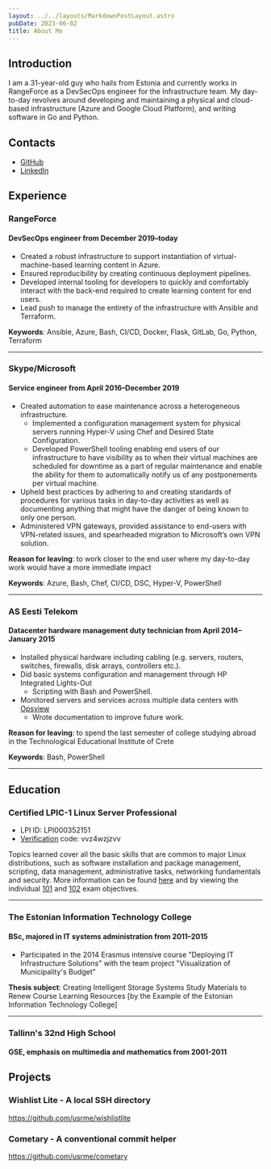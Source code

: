 ```yaml
---
layout: ../../layouts/MarkdownPostLayout.astro
pubDate: 2023-06-02
title: About Me
---
```

## Introduction

I am a 31-year-old guy who hails from Estonia and currently works in RangeForce as a DevSecOps engineer for the Infrastructure team. My day-to-day revolves around developing and maintaining a physical and cloud-based infrastructure (Azure and Google Cloud Platform), and writing software in Go and Python.

## Contacts

* [GitHub](https://github.com/usrme)
* [LinkedIn](https://ee.linkedin.com/pub/%C3%BCllar-seerme/4a/365/ba2)

## Experience

### RangeForce

#### DevSecOps engineer from December 2019–today

* Created a robust infrastructure to support instantiation of virtual-machine-based learning content in Azure.
* Ensured reproducibility by creating continuous deployment pipelines.
* Developed internal tooling for developers to quickly and comfortably interact with the back-end required to create learning content for end users.
* Lead push to manage the entirety of the infrastructure with Ansible and Terraform.

**Keywords**: Ansible, Azure, Bash, CI/CD, Docker, Flask, GitLab, Go, Python, Terraform

***

### Skype/Microsoft

#### Service engineer from April 2016–December 2019

* Created automation to ease maintenance across a heterogeneous infrastructure.
  * Implemented a configuration management system for physical servers running Hyper-V using Chef and Desired State Configuration.
  * Developed PowerShell tooling enabling end users of our infrastructure to have visibility as to when their virtual machines are scheduled for downtime as a part of regular maintenance and enable the ability for them to automatically notify us of any postponements per virtual machine.
* Upheld best practices by adhering to and creating standards of procedures for various tasks in day-to-day activities as well as documenting anything that might have the danger of being known to only one person.
* Administered VPN gateways, provided assistance to end-users with VPN-related issues, and spearheaded migration to Microsoft’s own VPN solution.

**Reason for leaving**: to work closer to the end user where my day-to-day work would have a more immediate impact

**Keywords**: Azure, Bash, Chef, CI/CD, DSC, Hyper-V, PowerShell

***

### AS Eesti Telekom

#### Datacenter hardware management duty technician from April 2014–January 2015

* Installed physical hardware including cabling (e.g. servers, routers, switches, firewalls, disk arrays, controllers etc.).
* Did basic systems configuration and management through HP Integrated Lights-Out
  * Scripting with Bash and PowerShell.
* Monitored servers and services across multiple data centers with [Opsview](https://www.opsview.com/ "Opsview - Enterprise IT Infrastructure Monitoring")
  * Wrote documentation to improve future work.

**Reason for leaving**: to spend the last semester of college studying abroad in the Technological Educational Institute of Crete

**Keywords**: Bash, PowerShell

***

## Education

### Certified LPIC-1 Linux Server Professional

* LPI ID: LPI000352151
* [Verification](https://cs.lpi.org/caf/Xamman/certification) code: vvz4wzjzvv

Topics learned cover all the basic skills that are common to major Linux distributions, such as software installation and package management, scripting, data management, administrative tasks, networking fundamentals and security. More information can be found [here](https://www.lpi.org/our-certifications/lpic-1-overview/) and by viewing the individual [101](https://www.lpi.org/our-certifications/exam-101-objectives/) and [102](https://www.lpi.org/our-certifications/exam-102-objectives/) exam objectives.

***

### The Estonian Information Technology College

#### BSc, majored in IT systems administration from 2011–2015

* Participated in the 2014 Erasmus intensive course "Deploying IT Infrastructure Solutions" with the team project "Visualization of Municipality's Budget"

**Thesis subject**: Creating Intelligent Storage Systems Study Materials to Renew Course Learning Resources \[by the Example of the Estonian Information Technology College\]

***

### Tallinn's 32nd High School

#### GSE, emphasis on multimedia and mathematics from 2001-2011

## Projects

### Wishlist Lite - A local SSH directory

<https://github.com/usrme/wishlistlite>

### Cometary - A conventional commit helper

<https://github.com/usrme/cometary>
